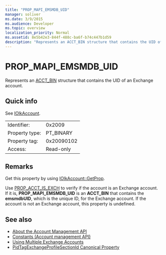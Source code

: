 ```yaml
---
title: "PROP_MAPI_EMSMDB_UID"
manager: soliver
ms.date: 3/9/2015
ms.audience: Developer
ms.topic: overview
localization_priority: Normal
ms.assetid: 8e5b42e3-844f-488c-ba6f-b74c447b1d59
description: "Represents an ACCT_BIN structure that contains the UID of an Exchange account."
---
```


# PROP_MAPI_EMSMDB_UID

Represents an [ACCT_BIN](acct_bin.md) structure that contains the UID of an Exchange account. 
  
## Quick info

See [IOlkAccount](iolkaccount.md).
  
|||
|:-----|:-----|
|Identifier:  <br/> |0x2009  <br/> |
|Property type:  <br/> |PT_BINARY  <br/> |
|Property tag:  <br/> |0x20090102  <br/> |
|Access:  <br/> |Read-only  <br/> |
   
## Remarks

Get this property by using [IOlkAccount::GetProp](iolkaccount-getprop.md).
  
Use [PROP_ACCT_IS_EXCH](prop_acct_is_exch.md) to verify if the account is an Exchange account. If it is, **PROP\_MAPI_EMSMDB_UID** is an **ACCT_BIN** that contains the **emsmdbUID**, which is the unique ID, for the Exchange account. If the account is not an Exchange account, this property is undefined.
  
## See also

- [About the Account Management API](about-the-account-management-api.md) 
- [Constants (Account management API)](constants-account-management-api.md)
- [Using Multiple Exchange Accounts](http://msdn.microsoft.com/library/4e1804bf-4c50-4942-a7ab-9a8caf1be7e5%28Office.15%29.aspx)  
- [PidTagExchangeProfileSectionId Canonical Property](http://msdn.microsoft.com/library/4ad2f417-be8f-4fc8-9321-82097289074b%28Office.15%29.aspx)

